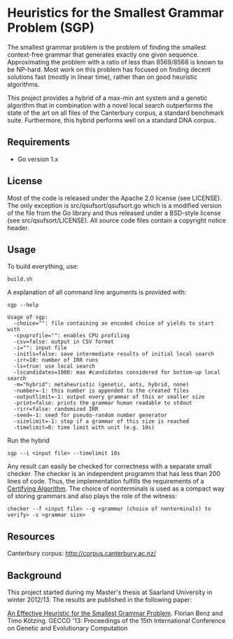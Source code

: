Heuristics for the Smallest Grammar Problem (SGP)
==========

The smallest grammar problem is the problem of finding the smallest context-free grammar that generates exactly one given sequence. Approximating the problem with a ratio of less than 8569/8568 is known to be NP-hard. Most work on this problem has focused on finding decent solutions fast (mostly in linear time), rather than on good heuristic algorithms.

This project provides a hybrid of a max-min ant system and a genetic algorithm that in combination with a novel local search outperforms the state of the art on all files of the Canterbury corpus, a standard benchmark suite. Furthermore, this hybrid performs well on a standard DNA corpus.

Requirements
---------
* Go version 1.x

License
---------

Most of the code is released under the Apache 2.0 license (see LICENSE). The only exception is src/qsufsort/qsufsort.go which is a modified version of the file from the Go library and thus released under a BSD-style license (see src/qsufsort/LICENSE). All source code files contain a copyright notice header.

Usage
-------------

To build everything, use:

    build.sh

A explanation of all command line arguments is provided with:

    sgp --help

```
Usage of sgp:
  -choice="": file containing an encoded choice of yields to start with
  -cpuprofile="": enables CPU profiling
  -csv=false: output in CSV format
  -i="": input file
  -initls=false: save intermediate results of initial local search
  -irr=10: number of IRR runs
  -ls=true: use local search
  -lscandidates=1000: max #candidates considered for bottom-up local search
  -m="hybrid": metaheuristic (genetic, ants, hybrid, none)
  -number=-1: this number is appended to the created files
  -outputlimit=-1: output every grammar of this or smaller size
  -print=false: prints the grammar human readable to stdout
  -rirr=false: randomized IRR
  -seed=-1: seed for pseudo-random number generator
  -sizelimit=-1: stop if a grammar of this size is reached
  -timelimit=0: time limit with unit (e.g. 10s)
```

Run the hybrid

    sgp --i <input file> --timelimit 10s

Any result can easily be checked for correctness with a separate small checker. The checker is an independent programm that has less than 200 lines of code. Thus, the implementation fulfills the requirements of a [Certifying Algorithm](http://people.mpi-inf.mpg.de/~mehlhorn/ftp/CertifyingAlgorithms.pdf). The choice of nonterminals is used as a compact way of storing grammars and also plays the role of the witness:

    checker --f <input file> --g <grammar (choice of nonterminals) to verify> -s <grammar size>

Resources
-------------

Canterbury corpus:  http://corpus.canterbury.ac.nz/

Background
-------------

This project started during my Master's thesis at Saarland University in winter 2012/13. The results are published in the following paper:

[An Effective Heuristic for the Smallest Grammar Problem](http://dl.acm.org/citation.cfm?id=2463441). Florian Benz and Timo Kötzing. GECCO '13: Proceedings of the 15th International Conference on Genetic and Evolutionary Computation 
